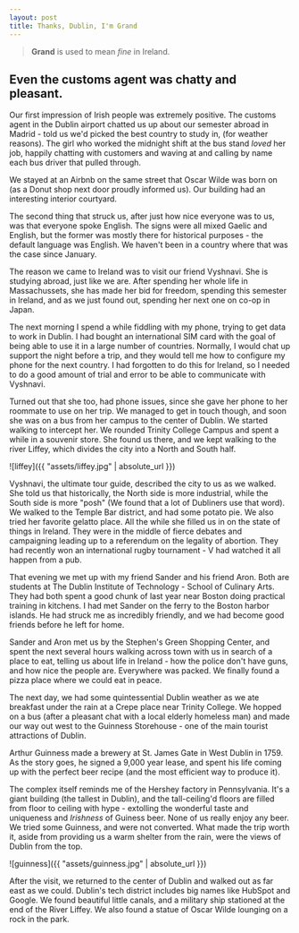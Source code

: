 ```yaml
---
layout: post
title: Thanks, Dublin, I'm Grand
---
```

> **Grand** is used to mean *fine* in Ireland. 

## Even the customs agent was chatty and pleasant.

Our first impression of Irish people was extremely positive. The customs agent in the Dublin airport chatted us up about our semester abroad in Madrid - told us we'd picked the best country to study in, (for weather reasons). The girl who worked the midnight shift at the bus stand *loved* her job, happily chatting with customers and waving at and calling by name each bus driver that pulled through.

We stayed at an Airbnb on the same street that Oscar Wilde was born on (as a Donut shop next door proudly informed us). Our building had an interesting interior courtyard.

The second thing that struck us, after just how nice everyone was to us, was that everyone spoke English. The signs were all mixed Gaelic and English, but the former was mostly there for historical purposes - the default language was English. We haven't been in a country where that was the case since January. 

The reason we came to Ireland was to visit our friend Vyshnavi. She is studying abroad, just like we are. After spending her whole life in Massachussets, she has made her bid for freedom, spending this semester in Ireland, and as we just found out, spending her next one on co-op in Japan.

The next morning I spend a while fiddling with my phone, trying to get data to work in Dublin. I had bought an international SIM card with the goal of being able to use it in a large number of countries. Normally, I would chat up support the night before a trip, and they would tell me how to configure my phone for the next country. I had forgotten to do this for Ireland, so I needed to do a good amount of trial and error to be able to communicate with Vyshnavi. 

Turned out that she too, had phone issues, since she gave her phone to her roommate to use on her trip. We managed to get in touch though, and soon she was on a bus from her campus to the center of Dublin. We started walking to intercept her. We rounded Trinity College Campus and spent a while in a souvenir store. She found us there, and we kept walking to the river Liffey, which divides the city into a North and South half.

![liffey]({{ "assets/liffey.jpg" | absolute_url }})

Vyshnavi, the ultimate tour guide, described the city to us as we walked. She told us that historically, the North side is more industrial, while the South side is more "posh" (We found that a lot of Dubliners use that word). We walked to the Temple Bar district, and had some potato pie. We also tried her favorite gelatto place. All the while she filled us in on the state of things in Ireland. They were in the middle of fierce debates and campaigning leading up to a referendum on the legality of abortion. They had recently won an international rugby tournament - V had watched it all happen from a pub.

That evening we met up with my friend Sander and his friend Aron. Both are students at The Dublin Institute of Technology - School of Culinary Arts. They had both spent a good chunk of last year near Boston doing practical training in kitchens. I had met Sander on the ferry to the Boston harbor islands. He had struck me as incredibly friendly, and we had become good friends before he left for home. 

Sander and Aron met us by the Stephen's Green Shopping Center, and spent the next several hours walking across town with us in search of a place to eat, telling us about life in Ireland - how the police don't have guns, and how nice the people are. Everywhere was packed. We finally found a pizza place where we could eat in peace.

The next day, we had some quintessential Dublin weather as we ate breakfast under the rain at a Crepe place near Trinity College. We hopped on a bus (after a pleasant chat with a local elderly homeless man) and made our way out west to the Guinness Storehouse - one of the main tourist attractions of Dublin. 

Arthur Guinness made a brewery at St. James Gate in West Dublin in 1759. As the story goes, he signed a 9,000 year lease, and spent his life coming up with the perfect beer recipe (and the most efficient way to produce it). 

The complex itself reminds me of the Hershey factory in Pennsylvania. It's a giant building (the tallest in Dublin), and the tall-ceiling'd floors are filled from floor to ceiling with hype - extolling the wonderful taste and uniqueness and *Irishness* of Guiness beer. None of us really enjoy any beer. We tried some Guinness, and were not converted. What made the trip worth it, aside from providing us a warm shelter from the rain, were the views of Dublin from the top. 

![guinness]({{ "assets/guinness.jpg" | absolute_url }})

After the visit, we returned to the center of Dublin and walked out as far east as we could. Dublin's tech district includes big names like HubSpot and Google. We found beautiful little canals, and a military ship stationed at the end of the River Liffey. We also found a statue of Oscar Wilde lounging on a rock in the park.

